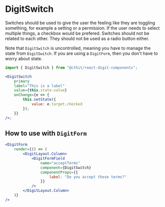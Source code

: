 # DigitSwitch

Switches should be used to give the user the feeling like they are toggling something, for example a setting or a permission. If the user needs to select multiple things, a checkbox would be prefered. Switches should not be related to each other. They should not be used as a radio button either.

Note that `DigitSwitch` is uncontrolled, meaning you have to manage the state from `DigitSwitch`. If you are using a `DigitForm`, then you don't have to worry about state.

```jsx
import { DigitSwitch } from "@cthit/react-digit-components";

<DigitSwitch
    primary
    label="This is a label"
    value={this.state.value}
    onChange={e => {
        this.setState({
            value: e.target.checked
        });
    }}
/>;
```

## How to use with `DigitForm`

```jsx
<DigitForm
    render={() => (
        <DigitLayout.Column>
            <DigitFormField
                name="acceptTerms"
                component={DigitSwitch}
                componentProps={{
                    label: "Do you accept these terms?"
                }}
            />
        </DigitLayout.Column>
    )}
/>
```
